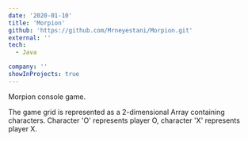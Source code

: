 ```yaml
---
date: '2020-01-10'
title: 'Morpion'
github: 'https://github.com/Mrneyestani/Morpion.git'
external: ''
tech:
  - Java

company: ''
showInProjects: true
---
```


Morpion console game.

The game grid is represented as a 2-dimensional Array containing characters. Character 'O' represents player O, character 'X' represents player X.
